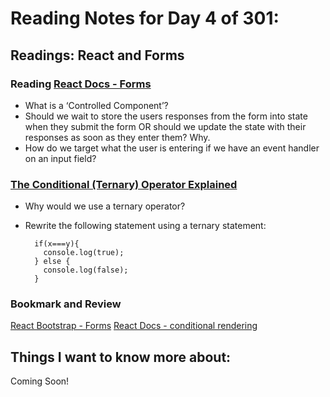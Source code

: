 # Reading Notes for Day 4 of 301:

## Readings: React and Forms

### Reading [React Docs - Forms](https://reactjs.org/docs/forms.html)

- What is a ‘Controlled Component’?
- Should we wait to store the users responses from the form into state when they submit the form OR should we update the state with their responses as soon as they enter them? Why.
- How do we target what the user is entering if we have an event handler on an input field?

### [The Conditional (Ternary) Operator Explained](https://codeburst.io/javascript-the-conditional-ternary-operator-explained-cac7218beeff)

- Why would we use a ternary operator?
- Rewrite the following statement using a ternary statement:

        if(x===y){
          console.log(true);
        } else {
          console.log(false);
        }


### Bookmark and Review
[React Bootstrap - Forms](https://react-bootstrap.github.io/forms/overview/)
[React Docs - conditional rendering](https://reactjs.org/docs/conditional-rendering.html)

## Things I want to know more about:

Coming Soon!